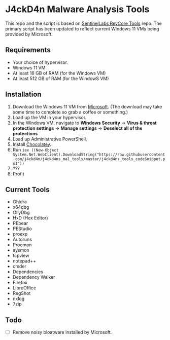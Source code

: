 # J4ckD4n Malware Analysis Tools

This repo and the script is based on [SentinelLabs RevCore Tools](https://github.com/SentineLabs/SentinelLabs_RevCore_Tools) repo. The primary script has been updated to reflect current Windows 11 VMs being provided by Microsoft.

## Requirements
- Your choice of hypervisor.
- Windows 11 VM
- At least 16 GB of RAM (for the Windows VM)
- At least 512 GB of RAM (for the WindowS VM)

## Installation

1. Download the Windows 11 VM from [Microsoft](https://developer.microsoft.com/en-us/windows/downloads/virtual-machines/). (The download may take some time to complete so grab a coffee or something.)
2. Load up the VM in your hypervisor.
3. In the Windows VM, navigate to **Windows Security** -> **Virus & threat protection settings** -> **Manage settings** -> **Deselect all of the protections**
4. Load up Administrative PowerShell.
5. Install [Chocolatey](https://chocolatey.org/install).
6. Run `iex ((New-Object System.Net.WebClient).DownloadString("https://raw.githubusercontent.com/j4ckd4n/j4ckd4ns_mal_tools/master/j4ckd4ns_tools_codeSnippet.ps1"))`
7. ???
8. Profit

## Current Tools
- Ghidra
- x64dbg
- OllyDbg
- HxD (Hex Editor)
- PEbear
- PEStudio
- proexp
- Autoruns
- Procmon
- sysmon
- tcpview
- notepad++
- cmder
- Dependencies
- Dependency Walker
- Firefox
- LibreOffice
- RegShot
- nxlog
- 7zip

## Todo
- [ ] Remove noisy bloatware installed by Microsoft.